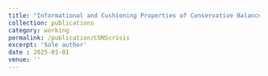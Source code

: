 ```yaml
---
title: "Informational and Cushioning Properties of Conservative Balance Sheets: A Study of Crises Resilience"
collection: publications
category: working
permalink: /publication/CONScrisis
excerpt: 'Sole author'
date : 2025-01-01
venue: ''
---
```

